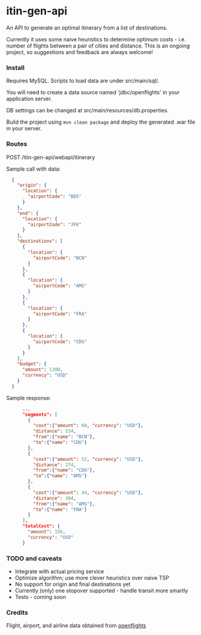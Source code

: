 # itin-gen-api
An API to generate an optimal itinerary from a list of destinations.

Currently it uses some naive heuristics to determine optimum costs - i.e. number of flights between a pair of cities and distance. This is an ongoing project, so suggestions and feedback are always welcome!

### Install
Requires MySQL. Scripts to load data are under src/main/sql/.

You will need to create a data source named 'jdbc/openflights' in your application server.

DB settings can be changed at src/main/resources/db.properties.

Build the project using `mvn clean package` and deploy the generated .war file in your server.

### Routes

POST /itin-gen-api/webapi/itinerary

Sample call with data:
  ```json
    {
      "origin": {
        "location": {
          "airportCode": "BOS"
        }
      },
      "end": {
        "location": {
          "airportCode": "JFK"
        }
      },
      "destinations": [
        {
          "location": {
            "airportCode": "BCN"
          }
        },
        {
          "location": {
            "airportCode": "AMS"
          }
        },
        {
          "location": {
            "airportCode": "FRA"
          }
        },
        {
          "location": {
            "airportCode": "CDG"
          }
        }
      ],
      "budget": {
        "amount": 1300,
        "currency": "USD"
      }
    }
  ```
Sample response:
```json
      ...
      "segments": [
        {
          "cost":{"amount": 60, "currency": "USD"},
          "distance": 534,
          "from":{"name": "BCN"},
          "to":{"name": "CDG"}
        },
        {
          "cost":{"amount": 52, "currency": "USD"},
          "distance": 274,
          "from":{"name": "CDG"},
          "to":{"name": "AMS"}
        },
        {
          "cost":{"amount": 44, "currency": "USD"},
          "distance": 304,
          "from":{"name": "AMS"},
          "to":{"name": "FRA"}
        }
      ],
      "totalCost": {
        "amount": 156,
        "currency": "USD"
      }
  ```


### TODO and caveats
* Integrate with actual pricing service
* Optimize algorithm; use more clever heuristics over naive TSP
* No support for origin and final destinations yet
* Currently (only) one stopover supported - handle transit more smartly
* Tests - coming soon

### Credits
Flight, airport, and airline data obtained from [openflights](https://github.com/jpatokal/openflights)
